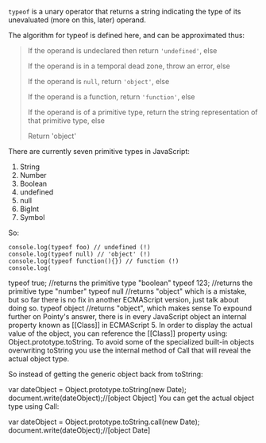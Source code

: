 `typeof` is a unary operator that returns a string indicating the type of its unevaluated (more on this, later) operand.

The algorithm for typeof is defined here, and can be approximated thus:

> If the operand is undeclared then return `'undefined'`, else
> 
> If the operand is in a temporal dead zone, throw an error, else
> 
> If the operand is `null`, return `'object'`, else
> 
> If the operand is a function, return `'function'`, else
> 
> If the operand is of a primitive type, return the string
> representation of that primitive type, else
> 
> Return 'object'

There are currently seven primitive types in JavaScript:

1. String
2. Number
3. Boolean
4. undefined
5. null
6. BigInt
7. Symbol

So:

<!-- begin snippet: js hide: false console: true babel: false -->

<!-- language: lang-js -->

    console.log(typeof foo) // undefined (!)
    console.log(typeof null) // 'object' (!)
    console.log(typeof function(){}) // function (!)
    console.log(


<!-- end snippet -->

typeof true; //returns the primitive type "boolean"
typeof 123; //returns the primitive type "number"
typeof null //returns "object" which is a mistake, but so far there is no fix in another ECMAScript version, just talk about doing so.
typeof object //returns "object", which makes sense
To expound further on Pointy's answer, there is in every JavaScript object an internal property known as [[Class]] in ECMAScript 5. In order to display the actual value of the object, you can reference the [[Class]] property using: Object.prototype.toString. To avoid some of the specialized built-in objects overwriting toString you use the internal method of Call that will reveal the actual object type.

So instead of getting the generic object back from toString:

var dateObject = Object.prototype.toString(new Date);
document.write(dateObject);//[object Object]
You can get the actual object type using Call:

var dateObject = Object.prototype.toString.call(new Date);
document.write(dateObject);//[object Date]
